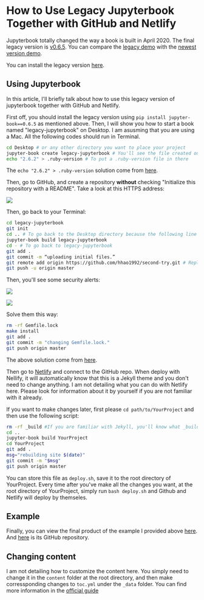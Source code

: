 # How to Use Legacy Jupyterbook Together with GitHub and Netlify

Jupyterbook totally changed the way a book is built in April 2020. The final legacy version is [v0.6.5](https://github.com/executablebooks/jupyter-book/releases/tag/v0.6.5). You can compare the [legacy demo](https://legacy.jupyterbook.org/intro.html) with the [newest version demo](https://jupyterbook.org/intro.html).

You can install the legacy version [here](https://pypi.org/project/jupyter-book/0.6.5/).

## Using Jupyterbook

In this article, I'll briefly talk about how to use this legacy version of jupyterbook together with GitHub and Netlify. 

First off, you should install the legacy version using `pip install jupyter-book==0.6.5` as mentioned above. Then, I will show you how to start a book named "legacy-jupyterbook" on Desktop. I am asusming that you are using a Mac. All the following codes should run in Terminal. 

```bash
cd Desktop # or any other directory you want to place your project
jupyter-book create legacy-jupyterbook # You'll see the file created on Desktop
echo "2.6.2" > .ruby-version # To put a .ruby-version file in there
```

The `echo "2.6.2" > .ruby-version` solution come from [here](https://stackoverflow.com/a/38194231).

Then, go to GitHub, and create a repository **without** checking "Initialize this repository with a README". Take a look at this HTTPS address:

![](https://hongtaoh.com/media/enblog/legacy-jupyterbook-github-repo-https.png)

Then, go back to your Terminal:

```bash
cd legacy-jupyterbook
git init
cd .. # To go back to the Desktop directory because the following line only functions in a level higher than the current one
jupyter-book build legacy-jupyterbook
cd - # To go back to legacy-jupyterbook
git add .
git commit -m “uploading initial files.”
git remote add origin https://github.com/hhao1992/second-try.git # Replace it with yours
git push -u origin master
```

Then, you'll see some security alerts:

![](https://hongtaoh.com/media/enblog/legacy-jupyterbook-alert01.png)

![](https://hongtaoh.com/media/enblog/legacy-jupyterbook-alert02.png)

Solve them this way:

```bash
rm -rf Gemfile.lock
make install 
git add .
git commit -m "changing Gemfile.lock."
git push origin master 
```
The above solution come from [here](https://www.bookstack.cn/read/jupyterbook/8124f882effb2130.md#What%20is%20this%20Gemfile.lock%20file%20or%20why%20am%20I%20getting%20Jekyll%20dependency%20warnings?).

Then go to [Netlify](www.netlify.com/) and connect to the GitHub repo. When deploy with Nellify, it will automatically know that this is a Jekyll theme and you don't need to change anything. I am not detailing what you can do with Netlify here. Please look for information about it by yourself if you are not familiar with it already. 

If you want to make changes later, first please `cd path/to/YourProject` and then use the following script:

```bash
rm -rf _build #If you are familiar with Jekyll, you'll know what _build mean here.
cd ..
jupyter-book build YourProject
cd YourProject
git add .
msg="rebuilding site $(date)" 
git commit -m "$msg" 
git push origin master
```

You can store this file as `deploy.sh`, save it to the root directory of YourProject. Every time after you've make all the changes you want, at the root directory of YourProject, simply run `bash deploy.sh` and Github and Netlify will deploy by themseles. 

## Example

Finally, you can view the final product of the example I provided above [here](https://legacy-jupyterbook.netlify.app/). And [here](https://github.com/hongtaoh/legacy-jupyterbook) is its GitHub repository. 

## Changing content
I am not detailing how to customize the content here. You simply need to change it in the `content` folder at the root directory, and then make corressponding changes to `toc.yml` under the `_data` folder. You can find more information in the [official guide](https://legacy.jupyterbook.org/intro.html)







